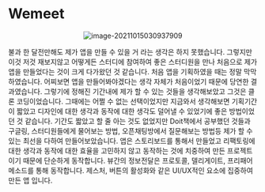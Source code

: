 # Wemeet

<p align="center">
<img src="https://user-images.githubusercontent.com/80687913/137385437-d92bc8c3-4bea-421e-a6d2-a904dac1c2f2.gif" alt="image-20211015030937909"/>
</p>
불과 한 달전만해도 제가 앱을 만들 수 있을 거 라는 생각은 하지 못했습니다.
그렇지만 이것 저것 재보지않고 어떻게든 스터디에 참여하여 좋은 스터디원을 만나 처음으로 제가 앱을 만들었다는 것이 크게 다가왔던 것 같습니다.
처음 앱을 기획하였을 때는 정말 막막하였습니다. 어찌보면 앱을 만들어봐야겠다는 생각 자체가 처음이었기 때문에 당연한 결과였습니다.
그렇기에 정해진 기간내에 제가 할 수 있는 것들을 생각해보았고 그것은 클론 코딩이었습니다.
그때에는 어쩔 수 없는 선택이었지만 지금와서 생각해보면 기획기간이 짧았고 디자인에 대한 생각과 동작에 대한 생각도 덜어낼 수 있었기에 좋은 방법이었던 것 같습니다.
기간도 짧았고 할 줄 아는 것도 없었지만 Doit책에서 공부했던 것들과 구글링, 스터디원들에게 물어보는 방법, 오픈채팅방에서 질문해보는 방법등 제가 할 수 있는 최선을 다하여 만들어보았습니다.
앱은 스토리보드를 통해서 만들었고 리팩토링에 대한 생각과 동작에 대한 효율을 고민하지 않고 동작하는 것에 치중하여 만든 프로젝트이기 때문에 단순하게 동작합니다.
뷰간의 정보전달은 프로토콜, 델리게이트, 프리패어메소드를 통해 동작합니다. 제스처, 버튼의 활성화와 같은 UI/UX적인 요소에 집중하여만든 앱 입니다.
